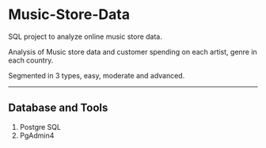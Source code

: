 # Music-Store-Data
SQL project to analyze online music store data. 

Analysis of Music store data and customer spending on each artist, genre in each country. 

Segmented in 3 types, easy, moderate and advanced.

--------------------------------------------------------------------------------------------------------------------------------------------------------------------------
Database and Tools
------------------
1) Postgre SQL
2) PgAdmin4
